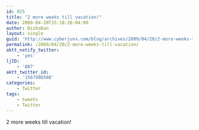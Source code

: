 ```yaml
---
id: 925
title: "2 more weeks till vacation!"
date: 2009-04-20T15:10:26-04:00
author: DizkoDan
layout: single
guid: 'http://www.cyberjunx.com/blog/archives/2009/04/20/2-more-weeks-till-vacation/'
permalink: /2009/04/20/2-more-weeks-till-vacation/
aktt_notify_twitter:
    - 'yes'
ljID:
    - '887'
aktt_twitter_id:
    - '1567986588'
categories:
    - Twitter
tags:
    - tweets
    - Twitter
---
```


2 more weeks till vacation!
